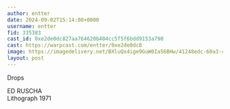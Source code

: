 ```yaml
---
author: entter
date: 2024-09-02T15:14:08+0000
username: entter
fid: 335383
cast_id: 0xe2de0dc827aa764620b404cc5f5f6bdd9153a790
cast: https://warpcast.com/entter/0xe2de0dc8
image: https://imagedelivery.net/BXluQx4ige9GuW0Ia56BHw/41248edc-60a3-4dd8-eab2-361fad0ad700/original
layout: post
---
```

Drops   
  
ED RUSCHA  
Lithograph 1971  

<img src='https://imagedelivery.net/BXluQx4ige9GuW0Ia56BHw/41248edc-60a3-4dd8-eab2-361fad0ad700/original' alt='' referrerpolicy='no-referrer'/>